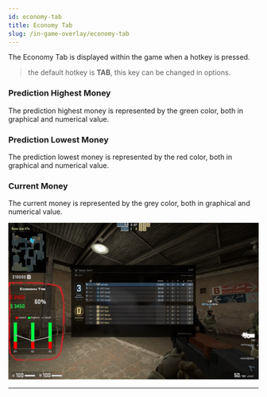 ```yaml
---
id: economy-tab
title: Economy Tab
slug: /in-game-overlay/economy-tab
---
```


The Economy Tab is displayed within the game when a hotkey is pressed.

> the default hotkey is **TAB**, this key can be changed in options.

### Prediction Highest Money

The prediction highest money is represented by the green color, both in graphical and numerical value.

### Prediction Lowest Money

The prediction lowest money is represented by the red color, both in graphical and numerical value.

### Current Money

The current money is represented by the grey color, both in graphical and numerical value.

![Economy Tab Overvie](./resources/Overlay-In-Game.jpg)

---
